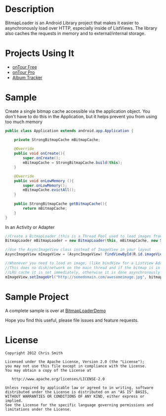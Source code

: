 Description
=======
BitmapLoader is an Android Library project that makes it easier to asynchronously load over HTTP, especially inside of ListViews. The library also caches the requests in memory and to external/internal storage.

Projects Using It
=======
- [onTour Free](https://play.google.com/store/apps/details?id=collegelabs.onTour.free)
- [onTour Pro](https://play.google.com/store/apps/details?id=collegelabs.onTour.paid)
- [Album Tracker](https://play.google.com/store/apps/details?id=org.collegelabs.albumtracker)


Sample
=======

Create a single bitmap cache accessible via the application object. 
You don't have to do this in the Application, but it helps prevent you from using too much memory
~~~~~~ java
public class Application extends android.app.Application {

    private StrongBitmapCache mBitmapCache;
	
    @Override
    public void onCreate(){
		super.onCreate();
		mBitmapCache = StrongBitmapCache.build(this);		
	}

    @Override
    public void onLowMemory (){
		super.onLowMemory();
		mBitmapCache.evictAll();
	}
	
	public StrongBitmapCache getBitmapCache(){ 
		return mBitmapCache; 
	}
}
~~~~~~

In an Activity or Adapter
~~~~~~ java
//Create a BitmapLoader (this is a Thread Pool used to load images from the network and disk cache)
BitmapLoader mBitmapLoader = new BitmapLoader(this, mBitmapCache, new SimpleLruDiskCache(this));

//Use the AsyncImageView class instead of ImageView in your layout
AsyncImageView mImageView = (AsyncImageView) findViewById(R.id.imageView1);

//Whenever you need to load an image, (like bindView for a ListView Adapter) just call setImageUrl.
//This does no disk/network on the main thread and if the bitmap is in the 
//LRU cache it is set immediately, otherwise it is done asynchronously 
mImageView.setImageUrl("http://somedomain.com/awesomeimage.jpg", bitmapLoader);
~~~~~~


Sample Project
=======
A complete sample is over at [BitmapLoaderDemo](https://github.com/ChrisSmith/BitmapLoaderDemo)

Hope you find this useful, please file issues and feature requests.


License
=======

    Copyright 2012 Chris Smith

    Licensed under the Apache License, Version 2.0 (the "License");
    you may not use this file except in compliance with the License.
    You may obtain a copy of the License at

       http://www.apache.org/licenses/LICENSE-2.0

    Unless required by applicable law or agreed to in writing, software
    distributed under the License is distributed on an "AS IS" BASIS,
    WITHOUT WARRANTIES OR CONDITIONS OF ANY KIND, either express or implied.
    See the License for the specific language governing permissions and
    limitations under the License.
